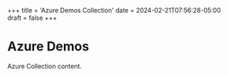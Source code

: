+++
title = 'Azure Demos Collection'
date = 2024-02-21T07:56:28-05:00
draft = false
+++

# Azure Demos

Azure Collection content.
